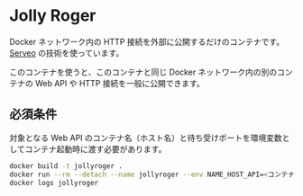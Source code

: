 # Jolly Roger

Docker ネットワーク内の HTTP 接続を外部に公開するだけのコンテナです。[Serveo](https://serveo.net/) の技術を使っています。

このコンテナを使うと、このコンテナと同じ Docker ネットワーク内の別のコンテナの Web API や HTTP 接続を一般に公開できます。

## 必須条件

対象となる Web API のコンテナ名（ホスト名）と待ち受けポートを環境変数としてコンテナ起動時に渡す必要があります。

```bash
docker build -t jollyroger .
docker run --rm --detach --name jollyroger --env NAME_HOST_API=<コンテナ名> PORT_HOST_API=<ポート番号> jollyroger
docker logs jollyroger
```
